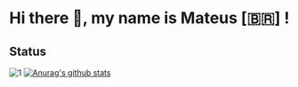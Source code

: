 # Hi there 👋, my name is Mateus [:brazil:] !

## Status

![1](https://github-readme-stats.vercel.app/api/top-langs/?username=mateuspinto&theme=dracula)
  [![Anurag's github stats](https://github-readme-stats.vercel.app/api?username=mateuspinto&show_icons=true&theme=dracula)](https://github.com/anuraghazra/github-readme-stats)
